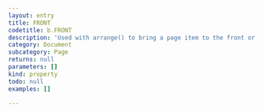 ```yaml
---
layout: entry
title: FRONT
codetitle: b.FRONT
description: 'Used with arrange() to bring a page item to the front or to bring it in front of a given reference object.'
category: Document
subcategory: Page
returns: null
parameters: []
kind: property
todo: null
examples: []

---
```


